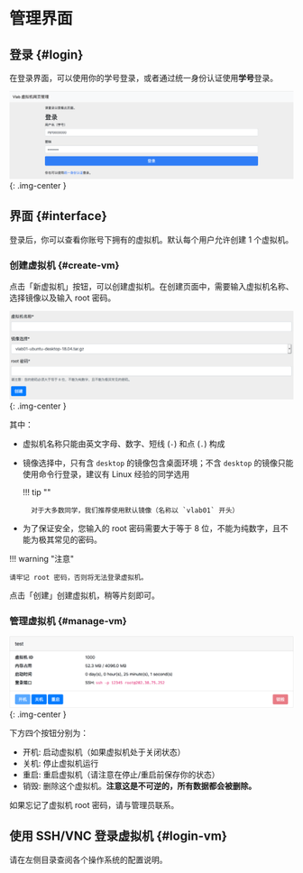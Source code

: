 # 管理界面

## 登录 {#login}

在登录界面，可以使用你的学号登录，或者通过统一身份认证使用**学号**登录。

![login](../images/1.png){: .img-center }

## 界面 {#interface}

登录后，你可以查看你账号下拥有的虚拟机。默认每个用户允许创建 1 个虚拟机。

### 创建虚拟机 {#create-vm}

点击「新虚拟机」按钮，可以创建虚拟机。在创建页面中，需要输入虚拟机名称、选择镜像以及输入 root 密码。

![create](../images/vm-create.png){: .img-center }

其中：

- 虚拟机名称只能由英文字母、数字、短线 (`-`) 和点 (`.`) 构成
- 镜像选择中，只有含 `desktop` 的镜像包含桌面环境；不含 `desktop` 的镜像只能使用命令行登录，建议有 Linux 经验的同学选用

    !!! tip ""

        对于大多数同学，我们推荐使用默认镜像（名称以 `vlab01` 开头）

- 为了保证安全，您输入的 root 密码需要大于等于 8 位，不能为纯数字，且不能为极其常见的密码。

!!! warning "注意"

    请牢记 root 密码，否则将无法登录虚拟机。

点击「创建」创建虚拟机，稍等片刻即可。

### 管理虚拟机 {#manage-vm}

![vms](../images/2.png){: .img-center }

下方四个按钮分别为：

- 开机: 启动虚拟机（如果虚拟机处于关闭状态）
- 关机: 停止虚拟机运行
- 重启: 重启虚拟机（请注意在停止/重启前保存你的状态）
- 销毁: 删除这个虚拟机。**注意这是不可逆的，所有数据都会被删除。**

如果忘记了虚拟机 root 密码，请与管理员联系。

## 使用 SSH/VNC 登录虚拟机 {#login-vm}

请在左侧目录查阅各个操作系统的配置说明。
